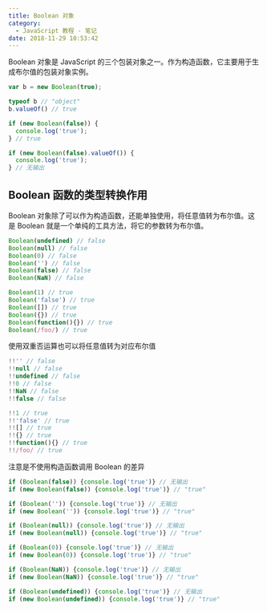 ```yaml
---
title: Boolean 对象
category:
  - JavaScript 教程 - 笔记
date: 2018-11-29 10:53:42
---
```



Boolean 对象是 JavaScript 的三个包装对象之一。作为构造函数，它主要用于生成布尔值的包装对象实例。

```js
var b = new Boolean(true);

typeof b // "object"
b.valueOf() // true

if (new Boolean(false)) {
  console.log('true');
} // true

if (new Boolean(false).valueOf()) {
  console.log('true');
} // 无输出
```

## Boolean 函数的类型转换作用 

Boolean 对象除了可以作为构造函数，还能单独使用，将任意值转为布尔值。这是 Boolean 就是一个单纯的工具方法，将它的参数转为布尔值。

```js
Boolean(undefined) // false
Boolean(null) // false
Boolean(0) // false
Boolean('') // false
Boolean(false) // false
Boolean(NaN) // false

Boolean(1) // true
Boolean('false') // true
Boolean([]) // true
Boolean({}) // true
Boolean(function(){}) // true
Boolean(/foo/) // true
```

使用双重否运算也可以将任意值转为对应布尔值

```js
!!'' // false
!!null // false
!!undefined // false
!!0 // false
!!NaN // false
!!false // false

!!1 // true
!!'false' // true
!![] // true
!!{} // true
!!function(){} // true
!!/foo/ // true
```

注意是不使用构造函数调用 Boolean 的差异

```js
if (Boolean(false)) {console.log('true')} // 无输出
if (new Boolean(false)) {console.log('true')} // "true"

if (Boolean('')) {console.log('true')} // 无输出
if (new Boolean('')) {console.log('true')} // "true"

if (Boolean(null)) {console.log('true')} // 无输出
if (new Boolean(null)) {console.log('true')} // "true"

if (Boolean(0)) {console.log('true')} // 无输出
if (new Boolean(0)) {console.log('true')} // "true"

if (Boolean(NaN)) {console.log('true')} // 无输出
if (new Boolean(NaN)) {console.log('true')} // "true"

if (Boolean(undefined)) {console.log('true')} // 无输出
if (new Boolean(undefined)) {console.log('true')} // "true"
```

